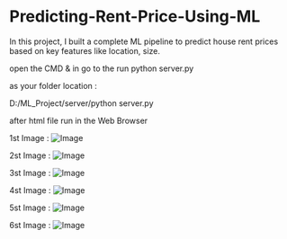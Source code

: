 # Predicting-Rent-Price-Using-ML
In this project, I built a complete ML pipeline to predict house rent prices based on key features like location, size.


open the CMD & in go to the run python server.py

as your folder location : 

D:/ML_Project/server/python server.py

after html file run in the Web Browser 

1st Image : 
![Image](https://github.com/user-attachments/assets/1ee26fc1-4cb6-4708-bac4-63f1de7f74f6)


2st Image : 
![Image](https://github.com/user-attachments/assets/32f6ffa7-11c4-458c-b020-5ef060970b94)


3st Image : 
![Image](https://github.com/user-attachments/assets/b6c24e5e-c502-4bcc-9aa3-53d39b5abd53)


4st Image : 
![Image](https://github.com/user-attachments/assets/7d12e6d4-00b5-4857-b21b-e74aaa0395e7)


5st Image : 
![Image](https://github.com/user-attachments/assets/464f650a-922c-4e2c-9a86-5641a3f6047b)


6st Image : 
![Image](https://github.com/user-attachments/assets/ba4f2309-c688-4f15-917e-c3486ce83325)

